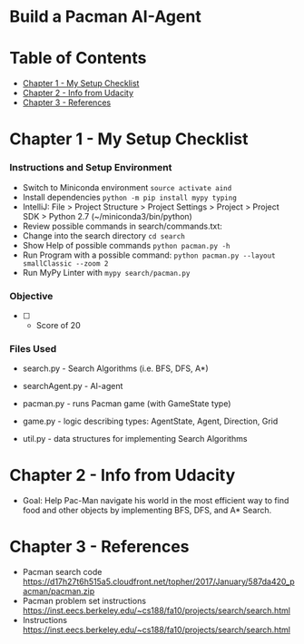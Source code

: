 # Build a Pacman AI-Agent

# Table of Contents
  * [Chapter 1 - My Setup Checklist](#chapter-1)
  * [Chapter 2 - Info from Udacity](#chapter-2)
  * [Chapter 3 - References](#chapter-3)

# Chapter 1 - My Setup Checklist <a id="chapter-1"></a>

### Instructions and Setup Environment
* Switch to Miniconda environment
    `source activate aind`
* Install dependencies `python -m pip install mypy typing`
* IntelliJ: File > Project Structure > Project Settings > Project > Project SDK > Python 2.7 (~/miniconda3/bin/python)
* Review possible commands in search/commands.txt:
* Change into the search directory `cd search`
* Show Help of possible commands `python pacman.py -h`
* Run Program with a possible command: `python pacman.py --layout smallClassic --zoom 2`
* Run MyPy Linter with `mypy search/pacman.py`

### Objective

* [ ] - Score of 20

### Files Used

* search.py         - Search Algorithms (i.e. BFS, DFS, A*)
* searchAgent.py    - AI-agent

* pacman.py         - runs Pacman game (with GameState type)
* game.py           - logic describing types: AgentState, Agent, Direction, Grid
* util.py           - data structures for implementing Search Algorithms

# Chapter 2 - Info from Udacity <a id="chapter-2"></a>

* Goal: Help Pac-Man navigate his world in the most efficient way to
find food and other objects by implementing BFS, DFS, and A\* Search.

# Chapter 3 - References <a id="chapter-3"></a>

* Pacman search code https://d17h27t6h515a5.cloudfront.net/topher/2017/January/587da420_pacman/pacman.zip
* Pacman problem set instructions https://inst.eecs.berkeley.edu/~cs188/fa10/projects/search/search.html
* Instructions https://inst.eecs.berkeley.edu/~cs188/fa10/projects/search/search.html